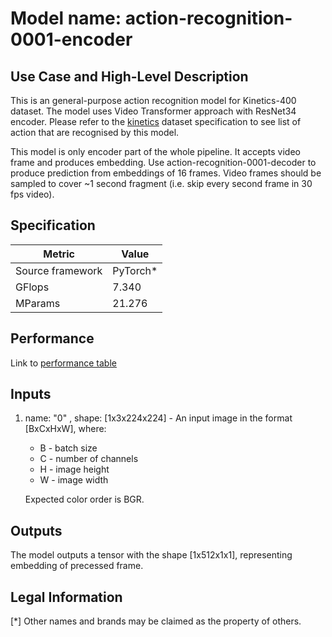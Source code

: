 # Model name: action-recognition-0001-encoder

## Use Case and High-Level Description

This is an general-purpose action recognition model for Kinetics-400 dataset. The model uses Video Transformer approach with ResNet34 encoder. 
Please refer to the [kinetics](https://deepmind.com/research/open-source/open-source-datasets/kinetics/) dataset specification to see list of action that are recognised by this model.

This model is only encoder part of the whole pipeline. It accepts video frame and produces embedding. 
Use action-recognition-0001-decoder to produce prediction from embeddings of 16 frames. 
Video frames should be sampled to cover ~1 second fragment (i.e. skip every second frame in 30 fps video). 

## Specification

| Metric                          | Value                                     |
|---------------------------------|-------------------------------------------|
| Source framework                | PyTorch*                                  |
| GFlops                          | 7.340                                     |
| MParams                         | 21.276                                    |

## Performance
Link to [performance table](https://software.intel.com/en-us/openvino-toolkit/benchmarks)

## Inputs

1. name: "0" , shape: [1x3x224x224] - An input image in the format [BxCxHxW],
   where:
    - B - batch size
    - C - number of channels
    - H - image height
    - W - image width

   Expected color order is BGR.

## Outputs

The model outputs a tensor with the shape [1x512x1x1], representing embedding of precessed frame.   

## Legal Information
[*] Other names and brands may be claimed as the property of others.

